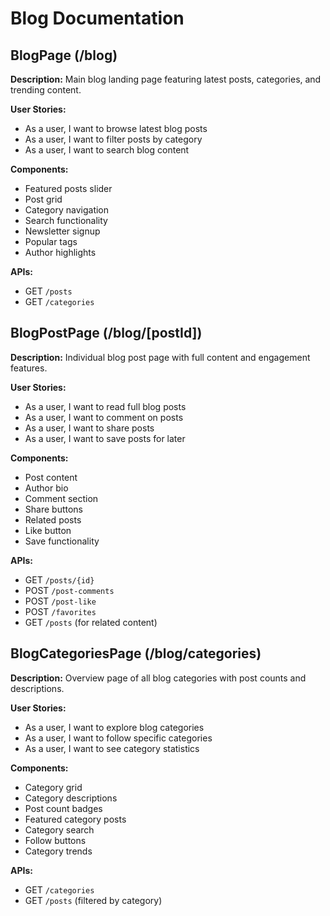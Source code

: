 # Blog Documentation

## BlogPage (/blog)
**Description:** Main blog landing page featuring latest posts, categories, and trending content.

**User Stories:**
- As a user, I want to browse latest blog posts
- As a user, I want to filter posts by category
- As a user, I want to search blog content

**Components:**
- Featured posts slider
- Post grid
- Category navigation
- Search functionality
- Newsletter signup
- Popular tags
- Author highlights

**APIs:**
- GET `/posts`
- GET `/categories`

## BlogPostPage (/blog/[postId])
**Description:** Individual blog post page with full content and engagement features.

**User Stories:**
- As a user, I want to read full blog posts
- As a user, I want to comment on posts
- As a user, I want to share posts
- As a user, I want to save posts for later

**Components:**
- Post content
- Author bio
- Comment section
- Share buttons
- Related posts
- Like button
- Save functionality

**APIs:**
- GET `/posts/{id}`
- POST `/post-comments`
- POST `/post-like`
- POST `/favorites`
- GET `/posts` (for related content)

## BlogCategoriesPage (/blog/categories)
**Description:** Overview page of all blog categories with post counts and descriptions.

**User Stories:**
- As a user, I want to explore blog categories
- As a user, I want to follow specific categories
- As a user, I want to see category statistics

**Components:**
- Category grid
- Category descriptions
- Post count badges
- Featured category posts
- Category search
- Follow buttons
- Category trends

**APIs:**
- GET `/categories`
- GET `/posts` (filtered by category)

